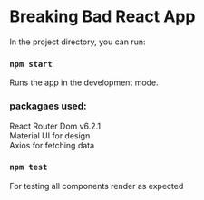 # Breaking Bad React App

In the project directory, you can run:

### `npm start`  

Runs the app in the development mode.  

### packagaes used:  
React Router Dom v6.2.1  
Material UI for design  
Axios for fetching data

### `npm test`  
For testing all components render as expected  